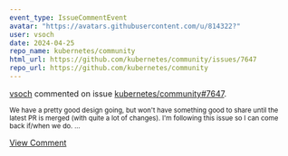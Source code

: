 ```yaml
---
event_type: IssueCommentEvent
avatar: "https://avatars.githubusercontent.com/u/814322?"
user: vsoch
date: 2024-04-25
repo_name: kubernetes/community
html_url: https://github.com/kubernetes/community/issues/7647
repo_url: https://github.com/kubernetes/community
---
```


<a href='https://github.com/vsoch' target='_blank'>vsoch</a> commented on issue <a href='https://github.com/kubernetes/community/issues/7647' target='_blank'>kubernetes/community#7647</a>.

<small>We have a pretty good design going, but won't have something good to share until the latest PR is merged (with quite a lot of changes). I'm following this issue so I can come back if/when we do. ...</small>

<a href='https://github.com/kubernetes/community/issues/7647' target='_blank'>View Comment</a>